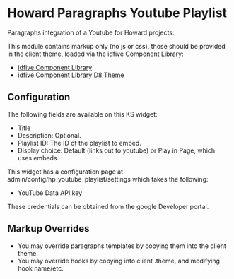 # Howard Paragraphs Youtube Playlist

Paragraphs integration of a Youtube for Howard projects:

This module contains markup only (no js or css), those should be provided in the client theme, loaded via the idfive Component Library:

 - [idfive Component Library](https://bitbucket.org/idfivellc/idfive-component-library)
 - [idfive Component Library D8 Theme](https://bitbucket.org/idfivellc/idfive-component-library-d8-theme)

## Configuration
The following fields are available on this KS widget:

 - Title
 - Description: Optional.
 - Playlist ID: The ID of the playlist to embed.
 - Display choice: Default (links out to youtube) or Play in Page, which uses embeds.

This widget has a configuration page at admin/config/hp_youtube_playlist/settings which takes the following:

- YouTube Data API key

These credentials can be obtained from the google Developer portal.


## Markup Overrides

- You may override paragraphs templates by copying them into the client theme.
- You may override hooks by copying into client .theme, and modifying hook name/etc.
